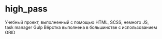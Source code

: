 # high_pass
Учебный проект, выполненный с помощью HTML, SCSS, немного JS, task manager Gulp
Вёрстка выполнена в большинстве c использованием GRID